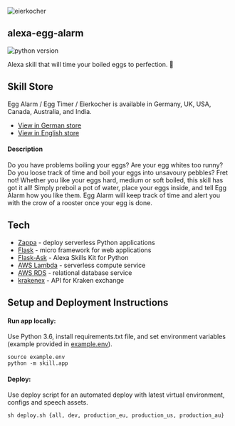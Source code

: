 ![eierkocher](https://s3-eu-west-1.amazonaws.com/mkl-images/shot_4.png)

## alexa-egg-alarm

![python version](https://img.shields.io/badge/python-3.6-blue.svg)

Alexa skill that will time your boiled eggs to perfection. 🐣

## Skill Store

Egg Alarm / Egg Timer / Eierkocher is available in Germany, UK, USA, Canada, Australia, and India.
- [View in German store](https://www.amazon.de/Max-Lamberti-Eierkocher/dp/B078PWZNNW)
- [View in English store](https://www.amazon.co.uk/Max-Lamberti-Egg-Timer/dp/B078PWZNNW)

#### Description

Do you have problems boiling your eggs? Are your egg whites too runny? Do you loose track of time and boil your eggs into unsavoury pebbles? Fret not! Whether you like your eggs hard, medium or soft boiled, this skill has got it all! Simply preboil a pot of water, place your eggs inside, and tell Egg Alarm how you like them. Egg Alarm will keep track of time and alert you with the crow of a rooster once your egg is done.

## Tech

- [Zappa](https://github.com/Miserlou/Zappa) - deploy serverless Python applications
- [Flask](https://github.com/pallets/flask) - micro framework for web applications
- [Flask-Ask](https://github.com/johnwheeler/flask-ask) - Alexa Skills Kit for Python
- [AWS Lambda](https://aws.amazon.com/lambda/) - serverless compute service
- [AWS RDS](https://aws.amazon.com/rds/) - relational database service
- [krakenex](https://github.com/veox/python3-krakenex) - API for Kraken exchange

## Setup and Deployment Instructions

#### Run app locally:
Use Python 3.6, install requirements.txt file, and set environment variables (example provided in [example.env](https://github.com/hexamax/alexa-egg-alarm/blob/master/example.env)).

```
source example.env
python -m skill.app
```

#### Deploy:

Use deploy script for an automated deploy with latest virtual environment, configs and speech assets.

```sh deploy.sh {all, dev, production_eu, production_us, production_au}```
